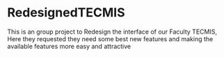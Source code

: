 # RedesignedTECMIS
This is an group project to Redesign the interface of our Faculty TECMIS, Here they requested they need some best new features and making the available features more easy and attractive
